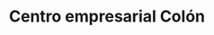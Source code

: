 ---
title: "Centro empresarial Colón"
url: /lecheria/centro-empresarial-colon/
shop: centro comercial
---